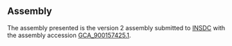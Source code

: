

Assembly
--------

The assembly presented is the version 2 assembly submitted to
[INSDC](http://www.insdc.org) with the assembly accession
[GCA\_900157425.1](http://www.ebi.ac.uk/ena/data/view/GCA_900157425.1).
